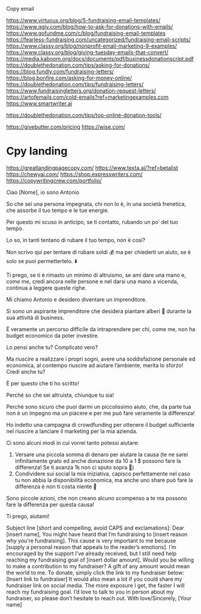 Copy email

https://www.virtuous.org/blog/5-fundraising-email-templates/
https://www.qgiv.com/blog/how-to-ask-for-donations-with-emails/
https://www.gofundme.com/c/blog/fundraising-email-templates
https://fearless-fundraising.com/uncategorized/fundraising-email-scripts/
https://www.classy.org/blog/nonprofit-email-marketing-9-examples/
https://www.classy.org/blog/giving-tuesday-emails-that-convert/
https://media.kaboom.org/docs/documents/pdf/businessdonationscript.pdf
https://doublethedonation.com/tips/asking-for-donations/
https://blog.fundly.com/fundraising-letters/
https://blog.bonfire.com/asking-for-money-online/
https://doublethedonation.com/tips/fundraising-letters/
https://www.fundraisingletters.org/donation-request-letters/
https://artofemails.com/cold-emails?ref=marketingexamples.com
https://www.smartwriter.ai

https://doublethedonation.com/tips/top-online-donation-tools/

https://givebutter.com/pricing
  https://wise.com/


# Cpy landing

https://greatlandingpagecopy.com/
https://www.texta.ai/?ref=betalist
https://chewyai.com/
https://shop.expresswriters.com/
https://copywritingcrew.com/portfolio/

Ciao [Nome], io sono Antonio

So che sei una persona impegnata, chi non lo è, in una società frenetica, che assorbe il tuo tempo e le tue energie.

Per questo mi scuso in anticipo, se ti contatto, rubando un po’ del tuo tempo.

Lo so, in tanti tentano di rubare il tuo tempo, non è così?

Non scrivo qui per tentare di rubare soldi 💰 ma per chiederti un aiuto, se è solo se puoi permettertelo. ⬇️

Ti prego, se ti è rimasto un minimo di altruismo, se ami dare una mano e, come me, credi ancora nelle persone e nel darsi una mano a vicenda, continua a leggere queste righe.

Mi chiamo Antonio e desidero diventare un imprenditore.

Si sono un aspirante imprenditore che desidera piantare alberi 🌳 durante la sua attività di business.

È veramente un percorso difficile da intraprendere per chi, come me, non ha budget economico da poter investire.

Lo pensi anche tu? Complicato vero?

Ma riuscire a realizzare i propri sogni, avere una soddisfazione personale ed economica, al contempo riuscire ad aiutare l’ambiente, merita lo sforzo! Credi anche tu?

È per questo che ti ho scritto!

Perché so che sei altruista, chiunque tu sia!

Perché sono sicuro che puoi darmi un piccolissimo aiuto, che, da parte tua non è un impegno ma un piacere e per me può fare veramente la differenza!

Ho indetto una campagna di crowdfunding per ottenere il budget sufficiente nel riuscire a lanciare il marketing per la mia azienda.

Ci sono alcuni modi in cui vorrei tanto potessi aiutare:

1. Versare una piccola somma di denaro per aiutare la causa (te ne sarei infinitamente grato ed anche donazione da 10 a 1 $ possono fare la differenza! Se ti avanza 1k non ci sputo sopra 😬)
2. Condividere sui social la mia iniziativa, capisco perfettamente nel caso tu non abbia la disponibilità economica, ma anche uno share può fare la differenza è non ti costa niente 🤗

Sono piccole azioni, che non creano alcuno scompenso a te ma possono fare la differenza per questa causa!

Ti prego, aiutami!




Subject line [short and compelling, avoid CAPS and exclamations]:
Dear [insert name],
You might have heard that I’m fundraising to [insert reason why you’re fundraising]. This cause is very important to me because [supply a personal reason that appeals to the reader’s emotions].
I’m encouraged by the support I’ve already received, but I still need help reaching my fundraising goal of [insert dollar amount].
Would you be willing to make a contribution to my fundraiser? A gift of any amount would mean the world to me.
To donate, simply click the link to my fundraiser below:
[Insert link to fundraiser]
It would also mean a lot if you could share my fundraiser link on social media. The more exposure I get, the faster I will reach my fundraising goal.
I’d love to talk to you in person about my fundraiser, so please don’t hesitate to reach out.
With love/Sincerely,
[Your name]
